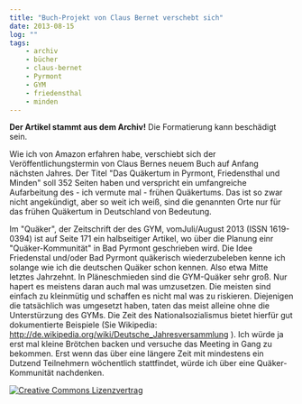 ```yaml
---
title: "Buch-Projekt von Claus Bernet verschebt sich"
date: 2013-08-15
log: ""
tags:
    - archiv
    - bücher
    - claus-bernet
    - Pyrmont
    - GYM
    - friedensthal
    - minden
---
```

**Der Artikel stammt aus dem Archiv!** Die Formatierung kann beschädigt sein.

Wie ich von Amazon erfahren habe, verschiebt sich der Veröffentlichungstermin von Claus Bernes neuem Buch auf Anfang nächsten Jahres. Der Titel "Das Quäkertum in Pyrmont, Friedensthal und Minden" soll 352 Seiten haben und verspricht ein umfangreiche Aufarbeitung des - ich vermute mal - frühen Quäkertums. Das ist so zwar nicht angekündigt, aber so weit ich weiß, sind die genannten Orte nur für das frühen Quäkertum in Deutschland von Bedeutung. 

Im "Quäker", der Zeitschrift der des GYM, vomJuli/August 2013 (ISSN 1619-0394) ist auf Seite 171 ein halbseitiger Artikel, wo über die Planung einr "Quäker-Kommunität" in Bad Pyrmont geschrieben wird. Die Idee Friedenstal und/oder Bad Pyrmont quäkerisch wiederzubeleben kenne ich solange wie ich die deutschen Quäker schon kennen. Also etwa Mitte letztes Jahrzehnt. In Pläneschmieden sind die GYM-Quäker sehr groß. Nur hapert es meistens daran auch mal was umzusetzen. Die meisten sind einfach zu kleinmütig und schaffen es nicht mal was zu riskieren. Diejenigen die  tatsächlich was umgesetzt haben, taten das meist alleine ohne die Unterstürzung des GYMs. Die Zeit des Nationalsozialismus bietet hierfür gut dokumentierte Beispiele (Sie Wikipedia: http://de.wikipedia.org/wiki/Deutsche_Jahresversammlung ). Ich würde ja erst mal kleine Brötchen backen und versuche das Meeting in Gang zu bekommen. Erst wenn das über eine längere Zeit mit mindestens ein Dutzend Teilnehmern wöchentlich stattfindet, würde ich über eine Quäker-Kommunität nachdenken.


<a rel="license" href="http://creativecommons.org/licenses/by-sa/3.0/"><img alt="Creative Commons Lizenzvertrag" style="border-width:0" src="http://i.creativecommons.org/l/by-sa/3.0/88x31.png" /></a>
